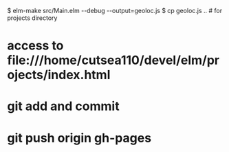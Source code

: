 $ elm-make src/Main.elm --debug --output=geoloc.js
$ cp geoloc.js .. # for projects directory
# access to file:///home/cutsea110/devel/elm/projects/index.html
# git add and commit
# git push origin gh-pages

